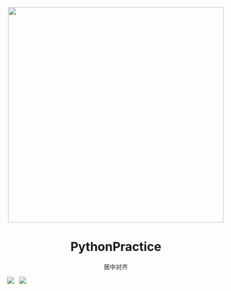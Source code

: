 <div align=center><img src="https://ftp.bmp.ovh/imgs/2020/08/46341119c90d5ae8.png" width="500px" heigth = "200px"></div>
<h1 style="text-align:center">PythonPractice</h1>
<center>居中对齐</center>

 ![](https://img.shields.io/badge/Language-Python-yellow.svg)&nbsp;&nbsp;&nbsp;![](https://img.shields.io/badge/Author-Am0xil-blue.svg)  




